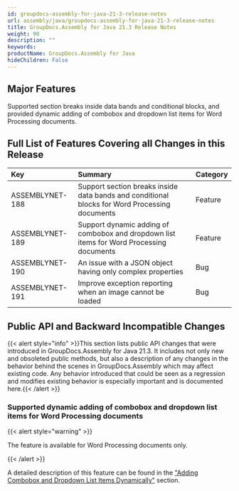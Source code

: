 ```yaml
---
id: groupdocs-assembly-for-java-21-3-release-notes
url: assembly/java/groupdocs-assembly-for-java-21-3-release-notes
title: GroupDocs.Assembly for Java 21.3 Release Notes
weight: 90
description: ""
keywords: 
productName: GroupDocs.Assembly for Java
hideChildren: False
---
```

## Major Features

Supported section breaks inside data bands and conditional blocks, and provided dynamic adding of combobox and dropdown list items for Word Processing documents.

## Full List of Features Covering all Changes in this Release

| Key             | Summary                                                      | Category |
| :-------------- | :----------------------------------------------------------- | :------- |
| ASSEMBLYNET-188 | Support section breaks inside data bands and conditional blocks for Word Processing documents | Feature  |
| ASSEMBLYNET-189 | Support dynamic adding of combobox and dropdown list items for Word Processing documents | Feature  |
| ASSEMBLYNET-190 | An issue with a JSON object having only complex properties   | Bug      |
| ASSEMBLYNET-191 | Improve exception reporting when an image cannot be loaded   | Bug      |

## Public API and Backward Incompatible Changes 

{{< alert style="info" >}}This section lists public API changes that were introduced in GroupDocs.Assembly for Java 21.3. It includes not only new and obsoleted public methods, but also a description of any changes in the behavior behind the scenes in GroupDocs.Assembly which may affect existing code. Any behavior introduced that could be seen as a regression and modifies existing behavior is especially important and is documented here.{{< /alert >}}

### Supported dynamic adding of combobox and dropdown list items for Word Processing documents

{{< alert style="warning" >}}

The feature is available for Word Processing documents only.

{{< /alert >}}

A detailed description of this feature can be found in the ["Adding Combobox and Dropdown List Items Dynamically"](https://docs.groupdocs.com/assembly/java/template-syntax-part-1-of-2/#adding-combobox-and-dropdown-list-items-dynamically) section.